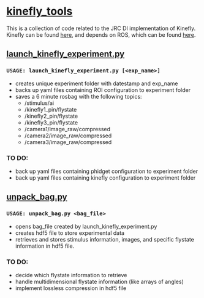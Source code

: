 # [kinefly_tools](https://github.com/williamrowell/kinefly_tools)
This is a collection of code related to the JRC DI implementation of Kinefly.  Kinefly can be found [here](https://github.com/ssafarik/Kinefly), and depends on ROS, which can be found [here](http://www.ros.org/).

## [launch_kinefly_experiment.py](https://github.com/williamrowell/kinefly_tools/blob/master/launch_kinefly_experiment.py)
### `USAGE: launch_kinefly_experiment.py [<exp_name>]`

* creates unique experiment folder with datestamp and exp_name
* backs up yaml files containing ROI configuration to experiment folder
* saves a 6 minute rosbag with the following topics:
  * /stimulus/ai
  * /kinefly1_pin/flystate
  * /kinefly2_pin/flystate
  * /kinefly3_pin/flystate
  * /camera1/image_raw/compressed
  * /camera2/image_raw/compressed
  * /camera3/image_raw/compressed

### TO DO:

* back up yaml files containing phidget configuration to experiment folder
* back up yaml files containing kinefly configuration to experiment folder

## [unpack_bag.py](https://github.com/williamrowell/kinefly_tools/blob/master/unpack_bag.py)
### `USAGE: unpack_bag.py <bag_file>`

* opens bag_file created by launch_kinefly_experiment.py
* creates hdf5 file to store experimental data
* retrieves and stores stimulus information, images, and specific flystate information in hdf5 file.

### TO DO:

* decide which flystate information to retrieve
* handle multidimensional flystate information (like arrays of angles)
* implement lossless compression in hdf5 file
